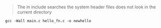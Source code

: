 > The <file> in include searches the system header files
> does not look in the current directory

```
gcc -Wall main.c hello_fn.c -o newhello
```